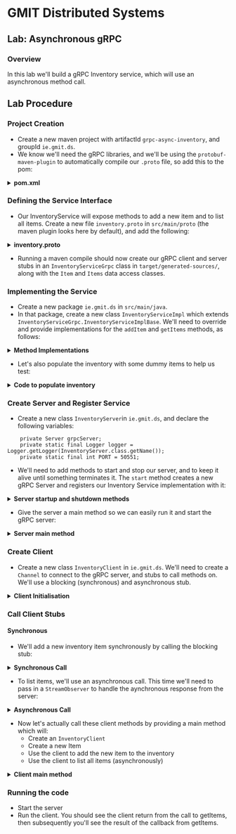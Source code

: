 # GMIT Distributed Systems

## Lab: Asynchronous gRPC

### Overview
In this lab we'll build a gRPC Inventory service, which will use an asynchronous method call.

## Lab Procedure
### Project Creation
- Create a new maven project with artifactId `grpc-async-inventory`, and groupId `ie.gmit.ds`.
- We know we'll need the gRPC libraries, and we'll be using the `protobuf-maven-plugin` to automatically compile our `.proto` file, so add this to the pom:

<details>
    <summary><b>pom.xml</b></summary>

```
    <properties>
        <project.build.sourceEncoding>UTF-8</project.build.sourceEncoding>
        <grpc.version>1.23.0</grpc.version><!-- CURRENT_GRPC_VERSION -->
        <protobuf.version>3.9.0</protobuf.version>
        <protoc.version>3.9.0</protoc.version>
        <!-- required for jdk9 -->
        <maven.compiler.source>1.7</maven.compiler.source>
        <maven.compiler.target>1.7</maven.compiler.target>
    </properties>

    <dependencies>
        <dependency>
            <groupId>io.grpc</groupId>
            <artifactId>grpc-netty-shaded</artifactId>
            <version>1.23.0</version>
            <scope>runtime</scope>
        </dependency>
        <dependency>
            <groupId>io.grpc</groupId>
            <artifactId>grpc-protobuf</artifactId>
            <version>1.23.0</version>
        </dependency>
        <dependency>
            <groupId>io.grpc</groupId>
            <artifactId>grpc-stub</artifactId>
            <version>1.23.0</version>
        </dependency>
    </dependencies>

    <build>
        <extensions>
            <extension>
                <groupId>kr.motd.maven</groupId>
                <artifactId>os-maven-plugin</artifactId>
                <version>1.5.0.Final</version>
            </extension>
        </extensions>
        <plugins>
            <plugin>
                <groupId>org.xolstice.maven.plugins</groupId>
                <artifactId>protobuf-maven-plugin</artifactId>
                <version>0.5.1</version>
                <configuration>
                    <protocArtifact>com.google.protobuf:protoc:${protoc.version}:exe:${os.detected.classifier}
                    </protocArtifact>
                    <pluginId>grpc-java</pluginId>
                    <pluginArtifact>io.grpc:protoc-gen-grpc-java:${grpc.version}:exe:${os.detected.classifier}
                    </pluginArtifact>
                </configuration>
                <executions>
                    <execution>
                        <goals>
                            <goal>compile</goal>
                            <goal>compile-custom</goal>
                        </goals>
                    </execution>
                </executions>
            </plugin>

        </plugins>
    </build>
 ```
 
 </details>

### Defining the Service Interface
- Our InventoryService will expose methods to add a new item and to list all items. Create a new file `inventory.proto` in `src/main/proto` (the maven plugin looks here by default), and add the following:

<details>
    <summary><b>inventory.proto</b></summary>

```
syntax = "proto3";
package ie.gmit.ds;
import "google/protobuf/wrappers.proto";
import "google/protobuf/empty.proto";

option java_multiple_files = true;
option java_package = "ie.gmit.ds";

service InventoryService {
   rpc addItem(Item) returns (google.protobuf.BoolValue);
   rpc getItems(google.protobuf.Empty) returns (Items);
}

message Items {
   string itemDesc = 1;
   repeated Item items = 2;
}

message Item {
    string id = 1;
    string name = 2;
    string description = 3;
}
```

</details>

- Running a maven compile should now create our gRPC client and server stubs in an `InventoryServiceGrpc` class in `target/generated-sources/`, along with the `Item` and `Items` data access classes.

### Implementing the Service
- Create a new package `ie.gmit.ds` in `src/main/java`.
- In that package, create a new class `InventoryServiceImpl` which extends `InventoryServiceGrpc.InventoryServiceImplBase`. We'll need to override and provide implementations for the `addItem` and `getItems` methods, as follows:

<details>
    <summary><b>Method Implementations</b></summary>

```
  private ArrayList<Item> itemsList;
    private static final Logger logger =
            Logger.getLogger(InventoryClient.class.getName());

    public InventoryServiceImpl() {
        itemsList = new ArrayList<>();
        createDummyItems();
    }

    @Override
    public void addItem(Item item,
                        StreamObserver<BoolValue> responseObserver) {
        try {
            itemsList.add(item);
            logger.info("Added new item: " + item);
            responseObserver.onNext(BoolValue.newBuilder().setValue(true).build());
        } catch (RuntimeException ex) {
            responseObserver.onNext(BoolValue.newBuilder().setValue(false).build());
        }
        responseObserver.onCompleted();
    }

    @Override
    public void getItems(Empty request,
                         StreamObserver<Items> responseObserver) {
        Items.Builder items = Items.newBuilder();
        for (Item item : itemsList) {
            items.addItems(item);
        }
        responseObserver.onNext(items.build());
        responseObserver.onCompleted();
    }
```
</details>

- Let's also populate the inventory with some dummy items to help us test:

<details>
    <summary><b>Code to populate inventory</b></summary>

```
    private void createDummyItems() {
        itemsList.add(Item.newBuilder()
                .setName("First Item")
                .setId("001")
                .setDescription("A cool item")
                .build());
        itemsList.add(Item.newBuilder()
                .setName("Second Item")
                .setId("002")
                .setDescription("An even cooler item")
                .build());
        itemsList.add(Item.newBuilder()
                .setName("Third Item")
                .setId("003")
                .setDescription("A crap item")
                .build());
    }
```
</details>

### Create Server and Register Service
- Create a new class `InventoryServer`in `ie.gmit.ds`, and declare the following variables:
```
    private Server grpcServer;
    private static final Logger logger = Logger.getLogger(InventoryServer.class.getName());
    private static final int PORT = 50551;
```
- We'll need to add methods to start and stop our server, and to keep it alive until something terminates it. The `start` method creates a new gRPC Server and registers our Inventory Service implementation with it:

<details>
    <summary><b>Server startup and shutdown methods</b></summary>

```
    private void start() throws IOException {
        grpcServer = ServerBuilder.forPort(PORT)
                .addService(new InventoryServiceImpl())
                .build()
                .start();
        logger.info("Server started, listening on " + PORT);

    }

    private void stop() {
        if (grpcServer != null) {
            grpcServer.shutdown();
        }
    }

    /**
     * Await termination on the main thread since the grpc library uses daemon threads.
     */
    private void blockUntilShutdown() throws InterruptedException {
        if (grpcServer != null) {
            grpcServer.awaitTermination();
        }
    }
```
</details>

- Give the server a main method so we can easily run it and start the gRPC server:

<details>
    <summary><b>Server main method</b></summary>

```
    public static void main(String[] args) throws IOException, InterruptedException {
        final InventoryServer inventoryServer = new InventoryServer();
        inventoryServer.start();
        inventoryServer.blockUntilShutdown();
    }
```
</details>

### Create Client
- Create a new class `InventoryClient` in `ie.gmit.ds`. We'll need to create a `Channel` to connect to the gRPC server, and stubs to call methods on. We'll use a blocking (synchronous) and asynchronous stub.

<details>
<summary><b>Client Initialisation</b></summary>

```
    private static final Logger logger =
            Logger.getLogger(InventoryClient.class.getName());
    private final ManagedChannel channel;
    private final InventoryServiceGrpc.InventoryServiceStub asyncInventoryService;
    private final InventoryServiceGrpc.InventoryServiceBlockingStub syncInventoryService;

    public InventoryClient(String host, int port) {
        channel = ManagedChannelBuilder
                .forAddress(host, port)
                .usePlaintext()
                .build();
        syncInventoryService = InventoryServiceGrpc.newBlockingStub(channel);
        asyncInventoryService = InventoryServiceGrpc.newStub(channel);
    }
    
    public void shutdown() throws InterruptedException {
        channel.shutdown().awaitTermination(5, TimeUnit.SECONDS);
    }
```

</details>

### Call Client Stubs
#### Synchronous
- We'll add a new inventory item synchronously by calling the blocking stub:

<details>
    <summary><b>Synchronous Call</b></summary>

```
    public void addNewInventoryItem(Item newItem) {
        logger.info("Adding new inventory item " + newItem);
        BoolValue result = BoolValue.newBuilder().setValue(false).build();
        try {
            result = syncInventoryService.addItem(newItem);
        } catch (StatusRuntimeException ex) {
            logger.log(Level.WARNING, "RPC failed: {0}", ex.getStatus());
            return;
        }
        if (result.getValue()) {
            logger.info("Successfully added item " + newItem);
        } else {
            logger.warning("Failed to add item");
        }
    }
```
</details>

- To list items, we'll use an asynchronous call. This time we'll need to pass in a `StreamObserver` to handle the aynchronous response from the server:

<details>
    <summary><b>Asynchronous Call</b></summary>

```
    private void getItems() {
        StreamObserver<Items> responseObserver = new StreamObserver<Items>() {
            @Override
            public void onNext(Items items) {
                logger.info("Received items: " + items);
            }

            @Override
            public void onError(Throwable throwable) {
                Status status = Status.fromThrowable(throwable);

                logger.log(Level.WARNING, "RPC Error: {0}", status);
            }

            @Override
            public void onCompleted() {
                logger.info("Finished receiving items");
                // End program
                System.exit(0);
            }
        };

        try {
            logger.info("Requesting all items ");
            asyncInventoryService.getItems(Empty.newBuilder().build(), responseObserver);
            logger.info("Returned from requesting all items ");
        } catch (
                StatusRuntimeException ex) {
            logger.log(Level.WARNING, "RPC failed: {0}", ex.getStatus());
            return;
        }
    }
```

</details>

- Now let's actually call these client methods by providing a main method which will:
    - Create an `InventoryClient`
    - Create a new Item
    - Use the client to add the new item to the inventory
    - Use the client to list all items (asynchronously)

<details>
    <summary><b>Client main method</b></summary>

```
    public static void main(String[] args) throws Exception {
        InventoryClient client = new InventoryClient("localhost", 50551);
        Item newItem = Item.newBuilder()
                .setId("1234")
                .setName("New Item")
                .setDescription("Best New Item")
                .build();
        try {
            client.addNewInventoryItem(newItem);
            client.getItems();
        } finally {
            // Don't stop process, keep alive to receive async response
            Thread.currentThread().join();
        }
    }
 ```

</details>

### Running the code
- Start the server
- Run the client. You should see the client return from the call to getItems, then subsequently you'll see the result of the callback from getItems.
